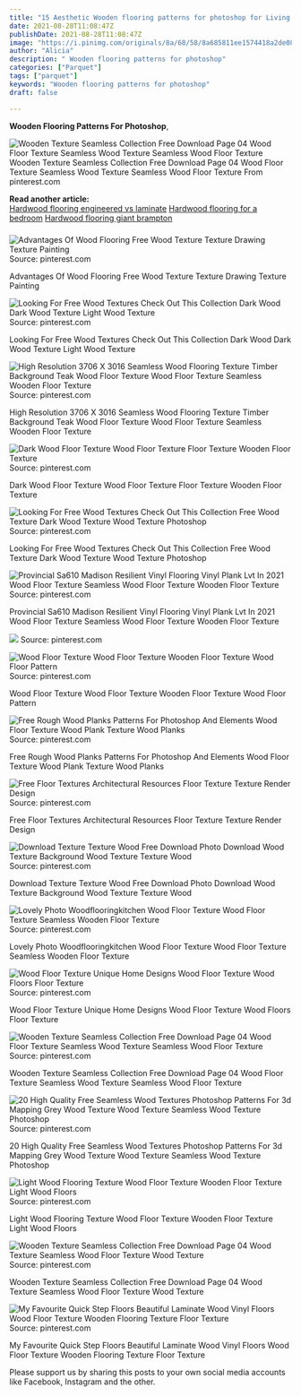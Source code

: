 ```yaml
---
title: "15 Aesthetic Wooden flooring patterns for photoshop for Living Room Design"
date: 2021-08-28T11:08:47Z
publishDate: 2021-08-28T11:08:47Z
image: "https://i.pinimg.com/originals/8a/68/58/8a685811ee1574418a2de08341ebf1c8.jpg"
author: "Alicia"
description: " Wooden flooring patterns for photoshop"
categories: ["Parquet"]
tags: ["parquet"]
keywords: "Wooden flooring patterns for photoshop"
draft: false

---
```

<!-- Head tag Code -->
**Wooden Flooring Patterns For Photoshop**, 

![Wooden Texture Seamless Collection Free Download Page 04 Wood Floor Texture Seamless Wood Texture Seamless Wood Floor Texture](https://i.pinimg.com/564x/da/3b/1f/da3b1f624d28791cd08a3ceb8d77f938.jpg "Wooden Texture Seamless Collection Free Download Page 04 Wood Floor Texture Seamless Wood Texture Seamless Wood Floor Texture")
Wooden Texture Seamless Collection Free Download Page 04 Wood Floor Texture Seamless Wood Texture Seamless Wood Floor Texture From pinterest.com

**Read another article:**  
[Hardwood flooring engineered vs laminate](/hardwood-flooring-engineered-vs-laminate/)
[Hardwood flooring for a bedroom](/hardwood-flooring-for-a-bedroom/)
[Hardwood flooring giant brampton](/hardwood-flooring-giant-brampton/)




### 

 


![Advantages Of Wood Flooring Free Wood Texture Texture Drawing Texture Painting](https://i.pinimg.com/originals/dc/7d/43/dc7d43394f5f6019acc439ee60581571.jpg "Advantages Of Wood Flooring Free Wood Texture Texture Drawing Texture Painting")
Source: pinterest.com

Advantages Of Wood Flooring Free Wood Texture Texture Drawing Texture Painting  

![Looking For Free Wood Textures Check Out This Collection Dark Wood Dark Wood Texture Light Wood Texture](https://i.pinimg.com/originals/26/e9/11/26e911ece1724c6734edbd64b958f20c.jpg "Looking For Free Wood Textures Check Out This Collection Dark Wood Dark Wood Texture Light Wood Texture")
Source: pinterest.com

Looking For Free Wood Textures Check Out This Collection Dark Wood Dark Wood Texture Light Wood Texture  

![High Resolution 3706 X 3016 Seamless Wood Flooring Texture Timber Background Teak Wood Floor Texture Wood Floor Texture Seamless Wooden Floor Texture](https://i.pinimg.com/736x/a3/95/d2/a395d26d30503be51b81ec9c02268442--wood-flooring-teak.jpg "High Resolution 3706 X 3016 Seamless Wood Flooring Texture Timber Background Teak Wood Floor Texture Wood Floor Texture Seamless Wooden Floor Texture")
Source: pinterest.com

High Resolution 3706 X 3016 Seamless Wood Flooring Texture Timber Background Teak Wood Floor Texture Wood Floor Texture Seamless Wooden Floor Texture  

![Dark Wood Floor Texture Wood Floor Texture Floor Texture Wooden Floor Texture](https://i.pinimg.com/474x/8b/fc/a9/8bfca9809ddfe763758d0e52702809dd.jpg "Dark Wood Floor Texture Wood Floor Texture Floor Texture Wooden Floor Texture")
Source: pinterest.com

Dark Wood Floor Texture Wood Floor Texture Floor Texture Wooden Floor Texture  

![Looking For Free Wood Textures Check Out This Collection Free Wood Texture Dark Wood Texture Wood Texture Photoshop](https://i.pinimg.com/originals/9a/d9/87/9ad987b74951bdc27b62d15e2ca2ddab.jpg "Looking For Free Wood Textures Check Out This Collection Free Wood Texture Dark Wood Texture Wood Texture Photoshop")
Source: pinterest.com

Looking For Free Wood Textures Check Out This Collection Free Wood Texture Dark Wood Texture Wood Texture Photoshop  

![Provincial Sa610 Madison Resilient Vinyl Flooring Vinyl Plank Lvt In 2021 Wood Floor Texture Seamless Wood Floor Texture Wooden Floor Texture](https://i.pinimg.com/originals/a1/13/4b/a1134bbda90c20c8898529ea24f12f97.jpg "Provincial Sa610 Madison Resilient Vinyl Flooring Vinyl Plank Lvt In 2021 Wood Floor Texture Seamless Wood Floor Texture Wooden Floor Texture")
Source: pinterest.com

Provincial Sa610 Madison Resilient Vinyl Flooring Vinyl Plank Lvt In 2021 Wood Floor Texture Seamless Wood Floor Texture Wooden Floor Texture  

![](https://i.pinimg.com/originals/99/9d/07/999d075d292584fe6195ad055089d617.jpg "")
Source: pinterest.com

  

![Wood Floor Texture Wood Floor Texture Wooden Floor Texture Wood Floor Pattern](https://i.pinimg.com/564x/3a/32/6e/3a326eb5e3d888a17209bbbff1fe1649--wood-floor-texture-dark-wood-floors.jpg "Wood Floor Texture Wood Floor Texture Wooden Floor Texture Wood Floor Pattern")
Source: pinterest.com

Wood Floor Texture Wood Floor Texture Wooden Floor Texture Wood Floor Pattern  

![Free Rough Wood Planks Patterns For Photoshop And Elements Wood Floor Texture Wood Plank Texture Wood Planks](https://i.pinimg.com/originals/c1/4b/ba/c14bba8e4d531615334d5516e8091173.jpg "Free Rough Wood Planks Patterns For Photoshop And Elements Wood Floor Texture Wood Plank Texture Wood Planks")
Source: pinterest.com

Free Rough Wood Planks Patterns For Photoshop And Elements Wood Floor Texture Wood Plank Texture Wood Planks  

![Free Floor Textures Architectural Resources Floor Texture Texture Render Design](https://i.pinimg.com/originals/37/40/f7/3740f7327b7d226f98c800a8d5ce861c.jpg "Free Floor Textures Architectural Resources Floor Texture Texture Render Design")
Source: pinterest.com

Free Floor Textures Architectural Resources Floor Texture Texture Render Design  

![Download Texture Texture Wood Free Download Photo Download Wood Texture Background Wood Texture Texture Wood](https://i.pinimg.com/originals/89/d0/d7/89d0d74c4cafb9d794045e838b934d06.jpg "Download Texture Texture Wood Free Download Photo Download Wood Texture Background Wood Texture Texture Wood")
Source: pinterest.com

Download Texture Texture Wood Free Download Photo Download Wood Texture Background Wood Texture Texture Wood  

![Lovely Photo Woodflooringkitchen Wood Floor Texture Wood Floor Texture Seamless Wooden Floor Texture](https://i.pinimg.com/originals/dc/5e/7c/dc5e7c564127d21c7a85f5c6cb7fcf97.png "Lovely Photo Woodflooringkitchen Wood Floor Texture Wood Floor Texture Seamless Wooden Floor Texture")
Source: pinterest.com

Lovely Photo Woodflooringkitchen Wood Floor Texture Wood Floor Texture Seamless Wooden Floor Texture  

![Wood Floor Texture Unique Home Designs Wood Floor Texture Wood Floors Floor Texture](https://i.pinimg.com/originals/ab/14/ba/ab14ba678c4d7a952b7e612331ef9cab.jpg "Wood Floor Texture Unique Home Designs Wood Floor Texture Wood Floors Floor Texture")
Source: pinterest.com

Wood Floor Texture Unique Home Designs Wood Floor Texture Wood Floors Floor Texture  

![Wooden Texture Seamless Collection Free Download Page 04 Wood Floor Texture Seamless Wood Texture Seamless Wood Floor Texture](https://i.pinimg.com/564x/da/3b/1f/da3b1f624d28791cd08a3ceb8d77f938.jpg "Wooden Texture Seamless Collection Free Download Page 04 Wood Floor Texture Seamless Wood Texture Seamless Wood Floor Texture")
Source: pinterest.com

Wooden Texture Seamless Collection Free Download Page 04 Wood Floor Texture Seamless Wood Texture Seamless Wood Floor Texture  

![20 High Quality Free Seamless Wood Textures Photoshop Patterns For 3d Mapping Grey Wood Texture Wood Texture Seamless Wood Texture Photoshop](https://i.pinimg.com/originals/24/d7/ef/24d7ef35fe97cafb0975a4ae893d6071.jpg "20 High Quality Free Seamless Wood Textures Photoshop Patterns For 3d Mapping Grey Wood Texture Wood Texture Seamless Wood Texture Photoshop")
Source: pinterest.com

20 High Quality Free Seamless Wood Textures Photoshop Patterns For 3d Mapping Grey Wood Texture Wood Texture Seamless Wood Texture Photoshop  

![Light Wood Flooring Texture Wood Floor Texture Wooden Floor Texture Light Wood Floors](https://i.pinimg.com/originals/6c/83/be/6c83be84232ef2ed0f24a84e8bb79a61.jpg "Light Wood Flooring Texture Wood Floor Texture Wooden Floor Texture Light Wood Floors")
Source: pinterest.com

Light Wood Flooring Texture Wood Floor Texture Wooden Floor Texture Light Wood Floors  

![Wooden Texture Seamless Collection Free Download Page 04 Wood Texture Seamless Wood Floor Texture Wood Texture](https://i.pinimg.com/736x/5b/87/6d/5b876db310ef8526785bb89d7f412877.jpg "Wooden Texture Seamless Collection Free Download Page 04 Wood Texture Seamless Wood Floor Texture Wood Texture")
Source: pinterest.com

Wooden Texture Seamless Collection Free Download Page 04 Wood Texture Seamless Wood Floor Texture Wood Texture  

![My Favourite Quick Step Floors Beautiful Laminate Wood Vinyl Floors Wood Floor Texture Wooden Flooring Texture Floor Texture](https://i.pinimg.com/originals/8a/68/58/8a685811ee1574418a2de08341ebf1c8.jpg "My Favourite Quick Step Floors Beautiful Laminate Wood Vinyl Floors Wood Floor Texture Wooden Flooring Texture Floor Texture")
Source: pinterest.com

My Favourite Quick Step Floors Beautiful Laminate Wood Vinyl Floors Wood Floor Texture Wooden Flooring Texture Floor Texture  

Please support us by sharing this posts to your own social media accounts like Facebook, Instagram and the other.


